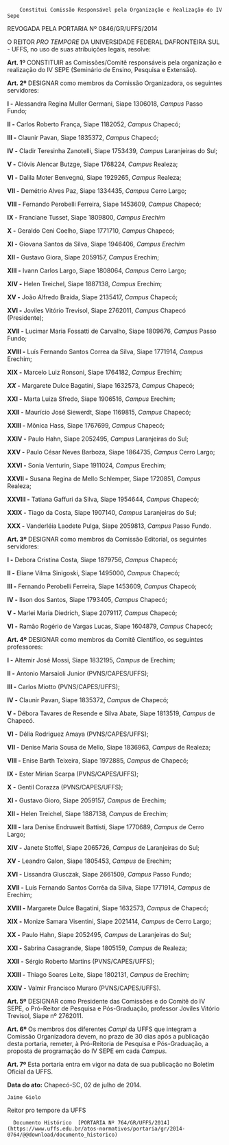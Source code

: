         Constitui Comissão Responsável pela Organização e Realização do IV Sepe  

REVOGADA PELA PORTARIA Nº 0846/GR/UFFS/2014

 O REITOR *PRO TEMPORE* DA UNIVERSIDADE FEDERAL DAFRONTEIRA SUL - UFFS, no uso de suas atribuições legais, resolve:

 **Art. 1º** CONSTITUIR as Comissões/Comitê responsáveis pela organização e realização do IV SEPE (Seminário de Ensino, Pesquisa e Extensão).

 **Art. 2º** DESIGNAR como membros da Comissão Organizadora, os seguintes servidores:

 **I -** Alessandra Regina Muller Germani, Siape 1306018, *Campus* Passo Fundo;

 **II -** Carlos Roberto França, Siape 1182052, *Campus* Chapecó;

 **III -** Claunir Pavan, Siape 1835372, *Campus* Chapecó;

 **IV -** Cladir Teresinha Zanotelli, Siape 1753439, *Campus* Laranjeiras do Sul;

 **V -** Clóvis Alencar Butzge, Siape 1768224, *Campus* Realeza;

 **VI -** Dalila Moter Benvegnú, Siape 1929265, *Campus* Realeza;

 **VII -** Demétrio Alves Paz, Siape 1334435, *Campus* Cerro Largo;

 **VIII -** Fernando Perobelli Ferreira, Siape 1453609, *Campus* Chapecó;

 **IX -** Franciane Tusset, Siape 1809800, *Campus Erechim*

 **X -** Geraldo Ceni Coelho, Siape 1771710, *Campus* Chapecó;

 **XI -** Giovana Santos da Silva, Siape 1946406, *Campus Erechim*

 **XII -** Gustavo Giora, Siape 2059157, *Campus* Erechim;

 **XIII -** Ivann Carlos Largo, Siape 1808064, *Campus* Cerro Largo;

 **XIV -** Helen Treichel, Siape 1887138, *Campus* Erechim;

 **XV -** João Alfredo Braida, Siape 2135417, *Campus* Chapecó;

 **XVI -** Joviles Vitório Trevisol, Siape 2762011, *Campus* Chapecó (Presidente);

 **XVII -** Lucimar Maria Fossatti de Carvalho, Siape 1809676, *Campus* Passo Fundo;

 **XVIII -** Luís Fernando Santos Correa da Silva, Siape 1771914, *Campus* Erechim;

 **XIX -** Marcelo Luiz Ronsoni, Siape 1764182, *Campus* Erechim;

 ***XX -*** Margarete Dulce Bagatini, Siape 1632573, *Campus* Chapecó;

 **XXI -** Marta Luiza Sfredo, Siape 1906516, *Campus* Erechim;

 **XXII -** Maurício José Siewerdt, Siape 1169815, *Campus* Chapecó;

 **XXIII -** Mônica Hass, Siape 1767699, *Campus* Chapecó;

 **XXIV -** Paulo Hahn, Siape 2052495, *Campus* Laranjeiras do Sul;

 **XXV -** Paulo César Neves Barboza, Siape 1864735, *Campus* Cerro Largo;

 **XXVI -** Sonia Venturin, Siape 1911024, *Campus* Erechim;

 **XXVII -** Susana Regina de Mello Schlemper, Siape 1720851, *Campus* Realeza;

 **XXVIII -** Tatiana Gaffuri da Silva, Siape 1954644, *Campus* Chapecó;

 **XXIX -** Tiago da Costa, Siape 1907140, *Campus* Laranjeiras do Sul;

 **XXX -** Vanderléia Laodete Pulga, Siape 2059813, *Campus* Passo Fundo.

 **Art. 3º** DESIGNAR como membros da Comissão Editorial, os seguintes servidores:

 **I -** Debora Cristina Costa, Siape 1879756, *Campus* Chapecó;

 **II -** Eliane Vilma Sinigoski, Siape 1495000, *Campus* Chapecó;

 **III -** Fernando Perobelli Ferreira, Siape 1453609, *Campus* Chapecó;

 **IV -** Ilson dos Santos, Siape 1793405, *Campus* Chapecó;

 **V -** Marlei Maria Diedrich, Siape 2079117, *Campus* Chapecó;

 **VI -** Ramão Rogério de Vargas Lucas, Siape 1604879, *Campus* Chapecó;

 **Art. 4º** DESIGNAR como membros da Comitê Científico, os seguintes professores:

 **I -** Altemir José Mossi, Siape 1832195, *Campus* de Erechim;

 **II -** Antonio Marsaioli Junior (PVNS/CAPES/UFFS);

 **III -** Carlos Miotto (PVNS/CAPES/UFFS);

 **IV -** Claunir Pavan, Siape 1835372, *Campus* de Chapecó;

 **V -** Débora Tavares de Resende e Silva Abate, Siape 1813519, *Campus* de Chapecó.

 **VI -** Délia Rodriguez Amaya (PVNS/CAPES/UFFS);

 **VII -** Denise Maria Sousa de Mello, Siape 1836963, *Campus* de Realeza;

 **VIII -** Enise Barth Teixeira, Siape 1972885, *Campus* de Chapecó;

 **IX -** Ester Mirian Scarpa (PVNS/CAPES/UFFS);

 **X -** Gentil Corazza (PVNS/CAPES/UFFS);

 **XI -** Gustavo Gioro, Siape 2059157, *Campus* de Erechim;

 **XII -** Helen Treichel, Siape 1887138, *Campus* de Erechim;

 **XIII -** Iara Denise Endruweit Battisti, Siape 1770689, *Campus* de Cerro Largo;

 **XIV -** Janete Stoffel, Siape 2065726, *Campus* de Laranjeiras do Sul;

 **XV -** Leandro Galon, Siape 1805453, *Campus* de Erechim;

 **XVI -** Lissandra Glusczak, Siape 2661509, *Campus* Passo Fundo;

 **XVII -** Luís Fernando Santos Corrêa da Silva, Siape 1771914, *Campus* de Erechim;

 **XVIII -** Margarete Dulce Bagatini, Siape 1632573, *Campus* de Chapecó;

 **XIX -** Monize Samara Visentini, Siape 2021414, *Campus* de Cerro Largo;

 **XX -** Paulo Hahn, Siape 2052495, *Campus* de Laranjeiras do Sul;

 **XXI -** Sabrina Casagrande, Siape 1805159, *Campus* de Realeza;

 **XXII -** Sérgio Roberto Martins (PVNS/CAPES/UFFS);

 **XXIII -** Thiago Soares Leite, Siape 1802131, *Campus* de Erechim;

 **XXIV -** Valmir Francisco Muraro (PVNS/CAPES/UFFS).

 **Art. 5º** DESIGNAR como Presidente das Comissões e do Comitê do IV SEPE, o Pró-Reitor de Pesquisa e Pós-Graduação, professor Joviles Vitório Trevisol, Siape nº 2762011.

 **Art. 6º** Os membros dos diferentes *Campi* da UFFS que integram a Comissão Organizadora devem, no prazo de 30 dias após a publicação desta portaria, remeter, à Pró-Reitoria de Pesquisa e Pós-Graduação, a proposta de programação do IV SEPE em cada *Campus.*

 **Art. 7º** Esta portaria entra em vigor na data de sua publicação no Boletim Oficial da UFFS.

  

   **Data do ato:** Chapecó-SC, 02 de julho de 2014.   
 

    Jaime Giolo   
 Reitor pro tempore da UFFS 

      Documento Histórico  [PORTARIA Nº 764/GR/UFFS/2014](https://www.uffs.edu.br/atos-normativos/portaria/gr/2014-0764/@@download/documento_historico)     
      